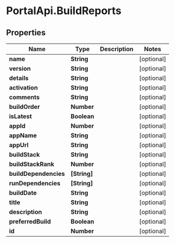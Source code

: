 # PortalApi.BuildReports

## Properties
Name | Type | Description | Notes
------------ | ------------- | ------------- | -------------
**name** | **String** |  | [optional] 
**version** | **String** |  | [optional] 
**details** | **String** |  | [optional] 
**activation** | **String** |  | [optional] 
**comments** | **String** |  | [optional] 
**buildOrder** | **Number** |  | [optional] 
**isLatest** | **Boolean** |  | [optional] 
**appId** | **Number** |  | [optional] 
**appName** | **String** |  | [optional] 
**appUrl** | **String** |  | [optional] 
**buildStack** | **String** |  | [optional] 
**buildStackRank** | **Number** |  | [optional] 
**buildDependencies** | **[String]** |  | [optional] 
**runDependencies** | **[String]** |  | [optional] 
**buildDate** | **String** |  | [optional] 
**title** | **String** |  | [optional] 
**description** | **String** |  | [optional] 
**preferredBuild** | **Boolean** |  | [optional] 
**id** | **Number** |  | [optional] 


